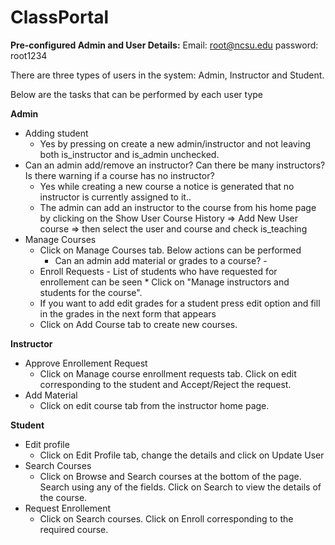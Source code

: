 # ClassPortal

<b>Pre-configured Admin and User Details:</b>
Email: root@ncsu.edu	password: root1234


There are three types of users in the system: Admin, Instructor and Student.

Below are the tasks that can be performed by each user type

<b> Admin </b>
- Adding student
	* Yes by pressing on create a new admin/instructor and not leaving both is_instructor and is_admin unchecked.
- Can an admin add/remove an instructor? Can there be many instructors? Is there warning if a course has no instructor?
  * Yes while creating a new course a notice is generated that no instructor is currently assigned to it.. 
  * The admin can add an instructor to the course from his home page by clicking on the Show User Course History => Add New User 	  course => then select the user and course and check is_teaching
- Manage Courses
	* Click on Manage Courses tab. Below actions can be performed
		* Can an admin add material or grades to a course? - 
 	* Enroll Requests - List of students who have requested for enrollement can be seen
		  * Click on "Manage instructors and students for the course".
	* If you want to add edit grades for a student press edit option and fill in the grades in the next form that appears
	* Click on Add Course tab to create new courses. 
	
<b> Instructor </b>
- Approve Enrollement Request
	* Click on Manage course enrollment requests tab. Click on edit corresponding to the student and Accept/Reject the request.
- Add Material
	* Click on edit course tab from the instructor home page. 
	
<b> Student </b>
- Edit profile
	* Click on Edit Profile tab, change the details and click on Update User
- Search Courses
	* Click on Browse and Search courses at the bottom of the page. Search using any of the fields. Click on Search to view the details of the course.
- Request Enrollement
	* Click on Search courses. Click on Enroll corresponding to the required course. 

